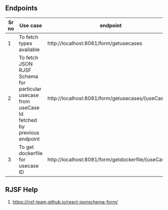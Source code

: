 ## Endpoints

|    Sr no    | Use case  | endpoint |
| --------  | ---------| --------|
| 1        | To fetch types available | http://localhost:8081/form/getusecases | 
| 2 | To fetch JSON RJSF Schema for particular usecase from useCase Id fetched by previous endpoint | http://localhost:8081/form/getusecases/{useCaseId} |
| 3 | To get dockerfile for usecase ID | http://localhost:8081/form/getdockerfile/{useCaseId}


## RJSF Help
1. https://rjsf-team.github.io/react-jsonschema-form/